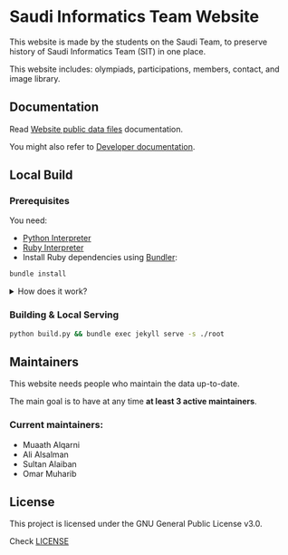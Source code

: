 # Saudi Informatics Team Website
This website is made by the students on the Saudi Team, to preserve history of Saudi Informatics Team (SIT) in one place.

This website includes: olympiads, participations, members, contact, and image library.

## Documentation
Read [Website public data files](https://sainformatics.org/data/) documentation.

You might also refer to [Developer documentation](https://sainformatics.org/data/dev).

## Local Build
### Prerequisites
You need:
- [Python Interpreter](https://python.org)
- [Ruby Interpreter](https://www.ruby-lang.org)
- Install Ruby dependencies using [Bundler](https://bundler.io):
```sh
bundle install
```

<details>
    <summary>How does it work?</summary>
    `bundle` is a package manager, `Gemfile` contains the packages list.
    Jekyll latest version is 4.4.1, but the current version used in Github pages is 
</details>

### Building & Local Serving
```sh
python build.py && bundle exec jekyll serve -s ./root
```

## Maintainers
This website needs people who maintain the data up-to-date.

The main goal is to have at any time **at least 3 active maintainers**.

### Current maintainers:

- Muaath Alqarni
- Ali Alsalman
- Sultan Alaiban
- Omar Muharib

## License
This project is licensed under the GNU General Public License v3.0.

Check [LICENSE](https://github.com/informatics-sa/informatics-sa.github.io/blob/main/LICENSE)
